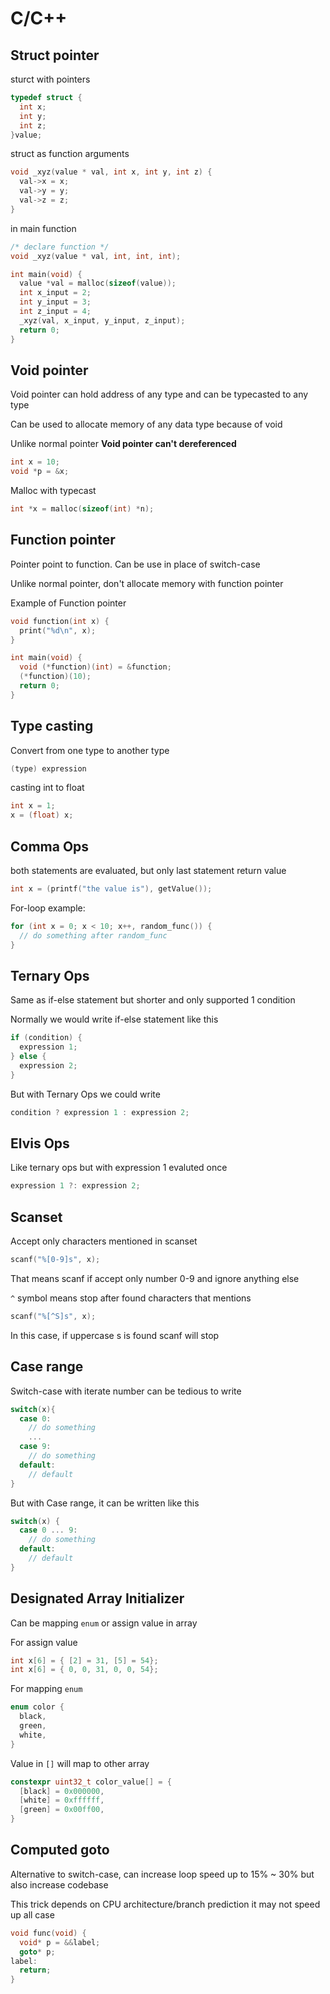 # C/C++

## Struct pointer

sturct with pointers

```c
typedef struct {
  int x;
  int y;
  int z;
}value;
```

struct as function arguments

```c
void _xyz(value * val, int x, int y, int z) {
  val->x = x;
  val->y = y;
  val->z = z;
}
```

in main function

```c
/* declare function */
void _xyz(value * val, int, int, int);

int main(void) {
  value *val = malloc(sizeof(value));
  int x_input = 2;
  int y_input = 3;
  int z_input = 4;
  _xyz(val, x_input, y_input, z_input);
  return 0;
}
```

## Void pointer

Void pointer can hold address of any type and can be typecasted to any type

Can be used to allocate memory of any data type because of void

Unlike normal pointer **Void pointer can't dereferenced**

```c
int x = 10;
void *p = &x;
```

Malloc with typecast

```c
int *x = malloc(sizeof(int) *n);
```

## Function pointer

Pointer point to function. Can be use in place of switch-case

Unlike normal pointer, don't allocate memory with function pointer

Example of Function pointer

```c
void function(int x) {
  print("%d\n", x);
}

int main(void) {
  void (*function)(int) = &function;
  (*function)(10);
  return 0;
}
```

## Type casting

Convert from one type to another type

```c
(type) expression
```

casting int to float

```c
int x = 1;
x = (float) x;
```

## Comma Ops

both statements are evaluated, but only last statement return value

```c
int x = (printf("the value is"), getValue());
```

For-loop example:

```c
for (int x = 0; x < 10; x++, random_func()) {
  // do something after random_func
}
```

## Ternary Ops

Same as if-else statement but shorter and only supported 1 condition

Normally we would write if-else statement like this

```c
if (condition) {
  expression 1;
} else {
  expression 2;
}
```

But with Ternary Ops we could write

```c
condition ? expression 1 : expression 2;
```

## Elvis Ops

Like ternary ops but with expression 1 evaluted once

```c
expression 1 ?: expression 2;
```

## Scanset

Accept only characters mentioned in scanset

```c
scanf("%[0-9]s", x);
```

That means scanf if accept only number 0-9 and ignore anything else

```^``` symbol means stop after found characters that mentions

```c
scanf("%[^S]s", x);
```

In this case, if uppercase s is found scanf will stop

## Case range

Switch-case with iterate number can be tedious to write

```cpp
switch(x){
  case 0:
    // do something
    ...
  case 9:
    // do something
  default:
    // default
}
```

But with Case range, it can be written like this

```cpp
switch(x) {
  case 0 ... 9:
    // do something
  default:
    // default
}
```

## Designated Array Initializer

Can be mapping ```enum``` or assign value in array

For assign value

```c
int x[6] = { [2] = 31, [5] = 54};
int x[6] = { 0, 0, 31, 0, 0, 54};
```

For mapping ```enum```

```c
enum color {
  black,
  green,
  white,
}
```

Value in ```[]``` will map to other array

```c
constexpr uint32_t color_value[] = {
  [black] = 0x000000,
  [white] = 0xffffff,
  [green] = 0x00ff00,
}
```

## Computed goto

Alternative to switch-case, can increase loop speed up to 15% ~ 30% but also increase codebase

This trick depends on CPU architecture/branch prediction it may not speed up all case

```c
void func(void) {
  void* p = &&label;
  goto* p;
label:
  return;
}
```
